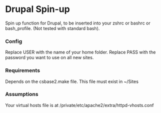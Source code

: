 Drupal Spin-up
==============

Spin up function for Drupal, to be inserted into your zshrc or bashrc or bash_profile.
(Not tested with standard bash).

### Config

Replace USER with the name of your home folder.
Replace PASS with the password you want to use on all new sites.

### Requirements

Depends on the csbase2.make file. This file must exist in ~/Sites

### Assumptions
Your virtual hosts file is at /private/etc/apache2/extra/httpd-vhosts.conf
